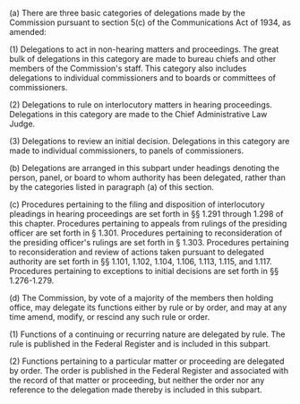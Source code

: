 (a) There are three basic categories of delegations made by the Commission pursuant to section 5(c) of the Communications Act of 1934, as amended:

(1) Delegations to act in non-hearing matters and proceedings. The great bulk of delegations in this category are made to bureau chiefs and other members of the Commission's staff. This category also includes delegations to individual commissioners and to boards or committees of commissioners.

(2) Delegations to rule on interlocutory matters in hearing proceedings. Delegations in this category are made to the Chief Administrative Law Judge.
                          

(3) Delegations to review an initial decision. Delegations in this category are made to individual commissioners, to panels of commissioners.

(b) Delegations are arranged in this subpart under headings denoting the person, panel, or board to whom authority has been delegated, rather than by the categories listed in paragraph (a) of this section.

(c) Procedures pertaining to the filing and disposition of interlocutory pleadings in hearing proceedings are set forth in §§ 1.291 through 1.298 of this chapter. Procedures pertaining to appeals from rulings of the presiding officer are set forth in § 1.301. Procedures pertaining to reconsideration of the presiding officer's rulings are set forth in § 1.303. Procedures pertaining to reconsideration and review of actions taken pursuant to delegated authority are set forth in §§ 1.101, 1.102, 1.104, 1.106, 1.113, 1.115, and 1.117. Procedures pertaining to exceptions to initial decisions are set forth in §§ 1.276-1.279.

(d) The Commission, by vote of a majority of the members then holding office, may delegate its functions either by rule or by order, and may at any time amend, modify, or rescind any such rule or order.

(1) Functions of a continuing or recurring nature are delegated by rule. The rule is published in the Federal Register and is included in this subpart.

(2) Functions pertaining to a particular matter or proceeding are delegated by order. The order is published in the Federal Register and associated with the record of that matter or proceeding, but neither the order nor any reference to the delegation made thereby is included in this subpart.

